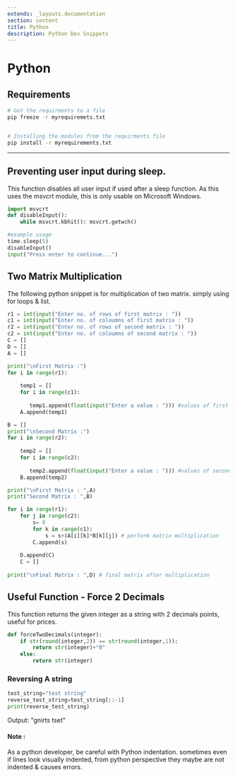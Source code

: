 ```yaml
---
extends: _layouts.documentation
section: content
title: Python
description: Python Dev Snippets
---
```


# Python

## Requirements

```bash
# Get the requirments to a file
pip freeze -r myrequiremets.txt


# Installing the modules from the requirments file
pip install -r myrequirements.txt


```

--- 

## Preventing user input during sleep. 

This function disables all user input if used after a sleep function. As this uses the msvcrt module, this is only usable on Microsoft Windows.

```python
import msvcrt
def disableInput():
    while msvcrt.kbhit(): msvcrt.getwch()

#example usage
time.sleep(5)
disableInput()
input("Press enter to continue...")

```


## Two Matrix Multiplication 

The following python snippet is for multiplication of two matrix. simply using for loops & list.

```python
r1 = int(input("Enter no. of rows of first matrix : "))
c1 = int(input("Enter no. of coloumns of first matrix : "))
r2 = int(input("Enter no. of rows of second matrix : "))
c2 = int(input("Enter no. of coloumns of second matrix : "))
C = []
D = []
A = []

print("\nFirst Matrix :")
for i in range(r1):
    
    temp1 = []
    for i in range(c1):
        
       temp1.append(float(input("Enter a value : "))) #values of first matrix
    A.append(temp1)

B = []
print("\nSecond Matrix :")
for i in range(r2):
    
    temp2 = []
    for i in range(c2):
        
       temp2.append(float(input("Enter a value : "))) #values of second matrix
    B.append(temp2)

print("\nFirst Matrix : ",A)
print("Second Matrix : ",B)

for i in range(r1):
    for j in range(c2):
        s= 0
        for k in range(c1):
            s = s+(A[i][k]*B[k][j]) # perform matrix multiplication
        C.append(s)
  
    D.append(C)
    C = []
 
print("\nFinal Matrix : ",D) # final matrix after multiplication

```
## Useful Function - Force 2 Decimals
This function returns the given integer as a string with 2 decimals points, useful for prices.
```python
def forceTwoDecimals(integer):
    if str(round(integer,2)) == str(round(integer,1)):
        return str(integer)+"0"
    else: 
        return str(integer)
```

### Reversing A string
```python
test_string="test string"
reverse_test_string=test_string[::-1]
print(reverse_test_string)
```

Output: "gnirts tset"


#### Note :
As a python developer, be careful with Python indentation. sometimes even if lines look visually indented, from python perspective they maybe are not indented & causes errors.
